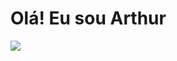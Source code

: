 <h1> Olá! Eu sou Arthur  </h1>

<a href="https://github.com/Arthur-Amorim">
  <img align="center" src="https://github-readme-stats.vercel.app/api?username=Arthur-Amorim&show_icons=true&theme=radical"/>
</a>


<!--
Here are some ideas to get you started:

- 🔭 I’m currently working on ...
- 🌱 I’m currently learning ...
- 👯 I’m looking to collaborate on ...
- 🤔 I’m looking for help with ...
- 💬 Ask me about ...
- 📫 How to reach me: ...
- 😄 Pronouns: ...
- ⚡ Fun fact: ...
-->
